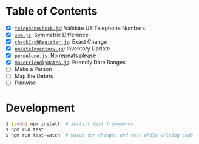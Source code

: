 # Table of Contents

* [x] [`telephoneCheck.js`](./src/telephoneCheck.js): Validate US Telephone Numbers
* [x] [`sym.js`](./src/sym.js): Symmetric Difference
* [x] [`checkCashRegister.js`](./src/checkCashRegister.js): Exact Change
* [x] [`updateInventory.js`](./src/updateInventory.js): Inventory Update
* [x] [`permAlone.js`](./src/permAlone.js): No repeats please
* [x] [`makeFriendlyDates.js`](./src/makeFriendlyDates.js): Friendly Date Ranges
* [ ] Make a Person
* [ ] Map the Debris
* [ ] Pairwise

# Development

```sh
$ [sudo] npm install  # install test frameworks
$ npm run test
$ npm run test-watch  # watch for changes and test while writing code
```

